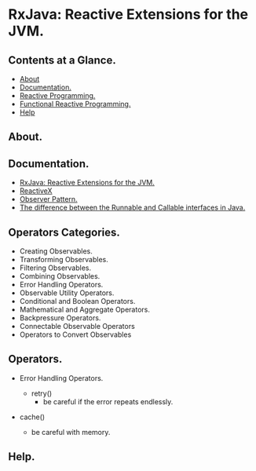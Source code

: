 # RxJava: Reactive Extensions for the JVM.





## Contents at a Glance.
* [About](#about)
* [Documentation.](#documentation)
* [Reactive Programming.](https://github.com/descriptions-of-it-technologies/reactive-programming)  
* [Functional Reactive Programming.](https://github.com/descriptions-of-it-technologies/functional-reactive-programming)  
* [Help](#help)





## About.





## Documentation.
* [RxJava: Reactive Extensions for the JVM.](https://github.com/ReactiveX/RxJava)
* [ReactiveX](http://reactivex.io/)
* [Observer Pattern.]()
* [The difference between the Runnable and Callable interfaces in Java.](https://docs.oracle.com/en/java/javase/11/docs/api/java.base/java/util/concurrent/Callable.html)




## Operators Categories.
* Creating Observables.
* Transforming Observables.
* Filtering Observables.
* Combining Observables.
* Error Handling Operators.
* Observable Utility Operators.
* Conditional and Boolean Operators.
* Mathematical and Aggregate Operators.
* Backpressure Operators. 
* Connectable Observable Operators
* Operators to Convert Observables





## Operators.
* Error Handling Operators.
  * retry()
    * be careful if the error repeats endlessly.
    
* cache()
  * be careful with memory.




## Help.

